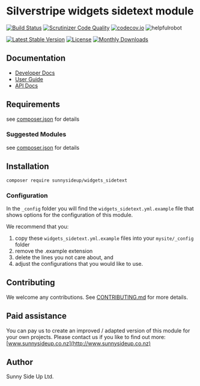 # Silverstripe widgets sidetext module
[![Build Status](https://travis-ci.org/sunnysideup/silverstripe-widgets_sidetext.svg?branch=master)](https://travis-ci.org/sunnysideup/silverstripe-widgets_sidetext)
[![Scrutinizer Code Quality](https://scrutinizer-ci.com/g/sunnysideup/silverstripe-widgets_sidetext/badges/quality-score.png?b=master)](https://scrutinizer-ci.com/g/sunnysideup/silverstripe-widgets_sidetext/?branch=master)
[![codecov.io](https://codecov.io/github/sunnysideup/silverstripe-widgets_sidetext/coverage.svg?branch=master)](https://codecov.io/github/sunnysideup/silverstripe-widgets_sidetext?branch=master)
![helpfulrobot](https://helpfulrobot.io/sunnysideup/widgets_sidetext/badge)

[![Latest Stable Version](https://poser.pugx.org/sunnysideup/widgets_sidetext/version)](https://packagist.org/packages/sunnysideup/widgets_sidetext)
[![License](https://poser.pugx.org/sunnysideup/widgets_sidetext/license)](https://packagist.org/packages/sunnysideup/widgets_sidetext)
[![Monthly Downloads](https://poser.pugx.org/sunnysideup/widgets_sidetext/d/monthly)](https://packagist.org/packages/sunnysideup/widgets_sidetext)


## Documentation



 * [Developer Docs](docs/en/INDEX.md)
 * [User Guide](docs/en/userguide.md)
 * [API Docs](http://docs.ssmods.com/sunnysideup/widgets_sidetext)

## Requirements



see [composer.json](composer.json) for details

### Suggested Modules



see [composer.json](composer.json) for details


## Installation


```
composer require sunnysideup/widgets_sidetext
```

### Configuration



In the `_config` folder you will find the `widgets_sidetext.yml.example`
file that shows options for the configuration of this module.

We recommend that you:

  1. copy these `widgets_sidetext.yml.example` files into your
`mysite/_config` folder
  2. remove the .example extension
  3. delete the lines you not care about, and
  4. adjust the configurations that you would like to use.


## Contributing



We welcome any contributions. See [CONTRIBUTING.md](CONTRIBUTING.md) for more details.

## Paid assistance



You can pay us to create an improved / adapted version of this module for your own projects.  Please contact us if you like to find out more: [www.sunnysideup.co.nz](http://www.sunnysideup.co.nz)

## Author



Sunny Side Up Ltd.
